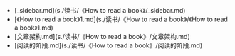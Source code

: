- [_sidebar.md](s./读书/《How to read a book》/_sidebar.md)
- [《How to read a book》1.md](s./读书/《How to read a book》/《How to read a book》1.md)
- [文章架构.md](s./读书/《How to read a book》/文章架构.md)
- [阅读的阶段.md](s./读书/《How to read a book》/阅读的阶段.md)
